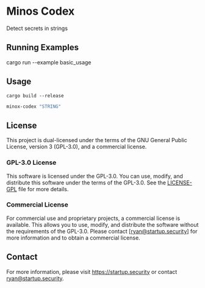 # Minos Codex

Detect secrets in strings

## Running Examples

cargo run --example basic_usage

## Usage

```
cargo build --release
```

```bash
minox-codex "STRING"
```

## License

This project is dual-licensed under the terms of the GNU General Public License, version 3 (GPL-3.0), and a commercial license.

### GPL-3.0 License

This software is licensed under the GPL-3.0. You can use, modify, and distribute this software under the terms of the GPL-3.0.
See the [LICENSE-GPL](./LICENSE-GPL) file for more details.

### Commercial License

For commercial use and proprietary projects, a commercial license is available. This allows you to use, modify, and distribute the software without the requirements of the GPL-3.0.
Please contact [ryan@startup.security] for more information and to obtain a commercial license.

## Contact

For more information, please visit https://startup.security or contact ryan@startup.security.

